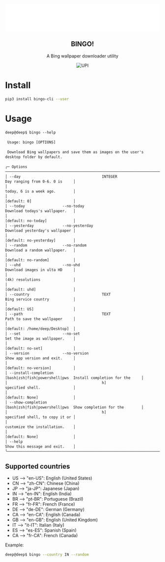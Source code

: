<p align=center>
<img src="logo.svg" align=center>
<h2 align=center> BINGO! </h2>
<p align=center> A Bing wallpaper downloader utility </p>

 <p align=center>
<img width="500px" alt="UPI" src="https://user-images.githubusercontent.com/27947066/235618869-8c9d9bce-096d-469e-8f61-c29cc01eacc3.png">
</p>

</p>

# Install
```bash
pip3 install bingo-cli --user
```

# Usage

```
deep@deep$ bingo --help

 Usage: bingo [OPTIONS]

 Download Bing wallpapers and save them as images on the user's desktop folder by default.

╭─ Options ───────────────────────────────────────────────────────────────────────────────────────────────╮
│ --day                                     INTEGER                        Day ranging from 0-6. 0 is     │
│                                                                          today, 6 is a week ago.        │
│                                                                          [default: 0]                   │
│ --today                 --no-today                                       Download todays's wallpaper.   │
│                                                                          [default: no-today]            │
│ --yesterday             --no-yesterday                                   Download yesterday's wallpaper │
│                                                                          [default: no-yesterday]        │
│ --random                --no-random                                      Download a random wallpaper.   │
│                                                                          [default: no-random]           │
│ --uhd                   --no-uhd                                         Download images in ulta HD     │
│                                                                          (4k) resolutions               │
│                                                                          [default: uhd]                 │
│ --country                                 TEXT                           Bing service country           │
│                                                                          [default: US]                  │
│ --path                                    TEXT                           Path to save the wallpaper     │
│                                                                          [default: /home/deep/Desktop]  │
│ --set                   --no-set                                         Set the image as wallpaper.    │
│                                                                          [default: no-set]              │
│ --version               --no-version                                     Show app version and exit.     │
│                                                                          [default: no-version]          │
│ --install-completion                      [bash|zsh|fish|powershell|pws  Install completion for the     │
│                                           h]                             specified shell.               │
│                                                                          [default: None]                │
│ --show-completion                         [bash|zsh|fish|powershell|pws  Show completion for the        │
│                                           h]                             specified shell, to copy it or │
│                                                                          customize the installation.    │
│                                                                          [default: None]                │
│ --help                                                                   Show this message and exit.    │
╰─────────────────────────────────────────────────────────────────────────────────────────────────────────╯
```

## Supported countries

- US --> "en-US": English (United States)
- CN --> "zh-CN": Chinese (China)
- JP --> "ja-JP": Japanese (Japan)
- IN --> "en-IN": English (India)
- BR --> "pt-BR": Portuguese (Brazil)
- FR --> "fr-FR": French (France)
- DE --> "de-DE": German (Germany)
- CA --> "en-CA": English (Canada)
- GB --> "en-GB": English (United Kingdom)
- IT --> "it-IT": Italian (Italy)
- ES --> "es-ES": Spanish (Spain)
- CA --> "fr-CA": French (Canada)

Example:

```bash
deep@deep$ bingo --country IN --random
```